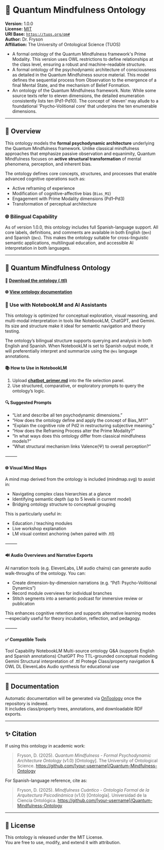# 🧠 Quantum Mindfulness Ontology

**Version:** 1.0.0  
**License:** [MIT](LICENSE)  
**URI Base:** [`https://tuos.org/qm#`](https://tuos.org/qm#)  
**Author:** Dr. Fryson  
**Affiliation:** The University of Ontological Science (TUOS)
- A formal ontology of the Quantum Mindfulness framework's Prime Modality. This version uses OWL restrictions to define relationships at the class level, ensuring a robust and machine-readable structure.
- A formal ontology of the psychodynamic architecture of consciousness as detailed in the Quantum Mindfulness source material. This model defines the sequential process from Observation to the emergence of a final Mental State, and the mechanism of Belief Formation.
- An ontology of the Quantum Mindfulness framework. Note: While some source texts refer to eleven dimensions, the detailed enumeration consistently lists ten (Pd1-Pd10). The concept of 'eleven' may allude to a foundational 'Psycho-Volitional core' that underpins the ten enumerable dimensions.

---

## 🧭 Overview

This ontology models the **formal psychodynamic architecture** underlying the Quantum Mindfulness framework. Unlike classical mindfulness approaches that emphasize passive observation and equanimity, Quantum Mindfulness focuses on **active structural transformation** of mental phenomena, perception, and inherent bias.

The ontology defines core concepts, structures, and processes that enable advanced cognitive operations such as:

- Active reframing of experience
- Modification of cognitive-affective bias (`Bias_M1`)
- Engagement with Prime Modality dimensions (Pd1–Pd3)
- Transformation of perceptual architecture

### 🌐 Bilingual Capability

As of version 1.0.0, this ontology includes full Spanish-language support. All core labels, definitions, and comments are available in both English (`@en`) and Spanish (`@es`). This makes the ontology suitable for cross-linguistic semantic applications, multilingual education, and accessible AI interpretation in both languages.

---
## 🧠 Quantum Mindfulness Ontology

#### 📄 [Download the ontology (.ttl)](./quantum_mindfulness.ttl)  

#### 🌐 [View ontology documentation](https://tuosuniversity.github.io/QMOnto/)


### 🧠 Use with NotebookLM and AI Assistants

This ontology is optimized for conceptual exploration, visual reasoning, and multi-modal interpretation in tools like NotebookLM, ChatGPT, and Gemini. Its size and structure make it ideal for semantic navigation and theory testing.

The ontology’s bilingual structure supports querying and analysis in both English and Spanish. When NotebookLM is set to Spanish output mode, it will preferentially interpret and summarize using the `@es` language annotations.

#### 📚 How to Use in NotebookLM
1.	Upload [**chatbot_primer.md**](chatbot_primer.md) into the file selection panel.
2.	Use structured, comparative, or exploratory prompts to query the ontology’s logic.

#### 🔍 Suggested Prompts

- “List and describe all ten psychodynamic dimensions.”
- “How does the ontology define and apply the concept of Bias_M1?”
- “Explain the cognitive role of Pd2 in restructuring subjective meaning.”
- “How does the Reframing Process alter the Prime Modality?”
- “In what ways does this ontology differ from classical mindfulness models?”
- “What structural mechanism links Valence(Ψ) to overall perception?”

⸻

#### 🌐 Visual Mind Maps

A mind map derived from the ontology is included (mindmap.svg) to assist in:
* Navigating complex class hierarchies at a glance 
* Identifying semantic depth (up to 5 levels in current model)
* Bridging ontology structure to conceptual grouping

This is particularly useful in:
* Education / teaching modules
*  Live workshop explanation
* LM visual context anchoring (when paired with .ttl)

⸻

#### 🔊 Audio Overviews and Narrative Exports

AI narration tools (e.g. ElevenLabs, LM audio chains) can generate audio walk-throughs of the ontology. You can:
* Create dimension-by-dimension narrations (e.g. “Pd1: Psycho-Volitional Dynamics”)
* Record module overviews for individual branches
* Stitch segments into a semantic podcast for immersive review or publication

This enhances cognitive retention and supports alternative learning modes—especially useful for theory incubation, reflection, and pedagogy.

⸻

#### ✅ Compatible Tools

Tool	Capability
NotebookLM	Multi-source ontology Q&A (supports English and Spanish annotations)
ChatGPT Pro	TTL-grounded conceptual modeling
Gemini	Structural interpretation of .ttl
Protegé	Class/property navigation & OWL DL
ElevenLabs	Audio synthesis for educational use

---

## 📖 Documentation

Automatic documentation will be generated via [OnToology](https://ontoology.linkeddata.es/) once the repository is indexed.  
It includes class/property trees, annotations, and downloadable RDF exports.

---

## ✨ Citation

If using this ontology in academic work:

> Fryson, D. (2025). *Quantum Mindfulness - Formal Psychodynamic Architecture Ontology* (v1.0) [Ontology]. The University of Ontological Science. https://github.com/[your-username]/Quantum-Mindfulness-Ontology

For Spanish-language reference, cite as:

> Fryson, D. (2025). *Mindfulness Cuántico - Ontología Formal de la Arquitectura Psicodinámica* (v1.0) [Ontología]. Universidad de la Ciencia Ontológica. https://github.com/[your-username]/Quantum-Mindfulness-Ontology

---

## 🧬 License

This ontology is released under the MIT License.  
You are free to use, modify, and extend it with attribution.